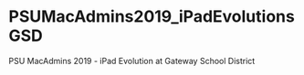 # PSUMacAdmins2019_iPadEvolutionsGSD
PSU MacAdmins 2019 - iPad Evolution at  Gateway School District
